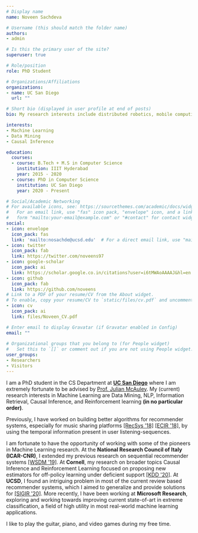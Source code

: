 ```yaml
---
# Display name
name: Noveen Sachdeva

# Username (this should match the folder name)
authors:
- admin

# Is this the primary user of the site?
superuser: true

# Role/position
role: PhD Student

# Organizations/Affiliations
organizations:
- name: UC San Diego
  url: ""

# Short bio (displayed in user profile at end of posts)
bio: My research interests include distributed robotics, mobile computing and programmable matter.

interests:
- Machine Learning
- Data Mining
- Causal Inference

education:
  courses:
  - course: B.Tech + M.S in Computer Science
    institution: IIIT Hyderabad
    year: 2015 - 2020 
  - course: PhD in Computer Science
    institution: UC San Diego
    year: 2020 - Present

# Social/Academic Networking
# For available icons, see: https://sourcethemes.com/academic/docs/widgets/#icons
#   For an email link, use "fas" icon pack, "envelope" icon, and a link in the
#   form "mailto:your-email@example.com" or "#contact" for contact widget.
social:
- icon: envelope
  icon_pack: fas
  link: 'mailto:nosachde@ucsd.edu'  # For a direct email link, use "mailto:test@example.org".
- icon: twitter
  icon_pack: fab
  link: https://twitter.com/noveens97
- icon: google-scholar
  icon_pack: ai
  link: https://scholar.google.co.in/citations?user=i6tMWAoAAAAJ&hl=en
- icon: github
  icon_pack: fab
  link: https://github.com/noveens
# Link to a PDF of your resume/CV from the About widget.
# To enable, copy your resume/CV to `static/files/cv.pdf` and uncomment the lines below.  
- icon: cv
  icon_pack: ai
  link: files/Noveen_CV.pdf

# Enter email to display Gravatar (if Gravatar enabled in Config)
email: ""
  
# Organizational groups that you belong to (for People widget)
#   Set this to `[]` or comment out if you are not using People widget.  
user_groups:
- Researchers
- Visitors
---
```


I am a PhD student in the CS Department at [**UC San Diego**](https://cse.ucsd.edu/) where I am extremely fortunate to be advised by [Prof. Julian McAuley](https://cseweb.ucsd.edu/~jmcauley/). My (current) research interests in Machine Learning are Data Mining, NLP, Information Retrieval, Causal Inference, and Reinforcement learning **(in no particular order)**.

Previously, I have worked on building better algorithms for recommender systems, especially for music sharing platforms [[RecSys '18]](https://doi.org/10.1145/3240323.3240397) [[ECIR '18]](https://doi.org/10.1007/978-3-319-76941-7_25), by using the temporal information present in user listening-sequences. 

I am fortunate to have the opportunity of working with some of the pioneers in Machine Learning research. At the **National Research Council of Italy (ICAR-CNR)**, I extended my previous research on sequential recommender systems [[WSDM '19]](https://doi.org/10.1145/3289600.3291007). At **Cornell**, my research on broader topics Causal Inference and Reinforcement Learning focused on proposing new estimators for off-policy learning under deficient support [[KDD '20]](https://doi.org/10.1145/3394486.3403139). At **UCSD**, I found an intriguing problem in most of the current review based recommender systems, which I aimed to generalize and provide solutions for [[SIGIR '20]](https://doi.org/10.1145/3397271.3401281). More recently, I have been working at **Microsoft Research**, exploring and working towards improving current state-of-art in extreme classification, a field of high utility in most real-world machine learning applications.

I like to play the guitar, piano, and video games during my free time.